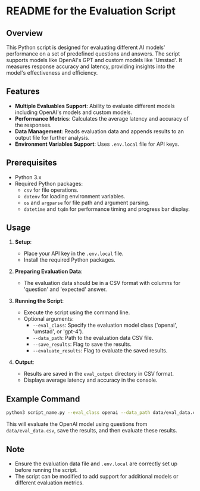 # README for the Evaluation Script

## Overview
This Python script is designed for evaluating different AI models' performance on a set of predefined questions and answers. The script supports models like OpenAI's GPT and custom models like 'Umstad'. It measures response accuracy and latency, providing insights into the model's effectiveness and efficiency.

## Features
- **Multiple Evaluables Support**: Ability to evaluate different models including OpenAI's models and custom models.
- **Performance Metrics**: Calculates the average latency and accuracy of the responses.
- **Data Management**: Reads evaluation data and appends results to an output file for further analysis.
- **Environment Variables Support**: Uses `.env.local` file for API keys.

## Prerequisites
- Python 3.x
- Required Python packages:
  - `csv` for file operations.
  - `dotenv` for loading environment variables.
  - `os` and `argparse` for file path and argument parsing.
  - `datetime` and `tqdm` for performance timing and progress bar display.

## Usage
1. **Setup**:
   - Place your API key in the `.env.local` file.
   - Install the required Python packages.

2. **Preparing Evaluation Data**:
   - The evaluation data should be in a CSV format with columns for 'question' and 'expected' answer.

3. **Running the Script**:
   - Execute the script using the command line.
   - Optional arguments:
     - `--eval_class`: Specify the evaluation model class ('openai', 'umstad', or 'gpt-4').
     - `--data_path`: Path to the evaluation data CSV file.
     - `--save_results`: Flag to save the results.
     - `--evaluate_results`: Flag to evaluate the saved results.

4. **Output**:
   - Results are saved in the `eval_output` directory in CSV format.
   - Displays average latency and accuracy in the console.

## Example Command
```bash
python3 script_name.py --eval_class openai --data_path data/eval_data.csv --save_results --evaluate_results
```

This will evaluate the OpenAI model using questions from `data/eval_data.csv`, save the results, and then evaluate these results.

## Note
- Ensure the evaluation data file and `.env.local` are correctly set up before running the script.
- The script can be modified to add support for additional models or different evaluation metrics.